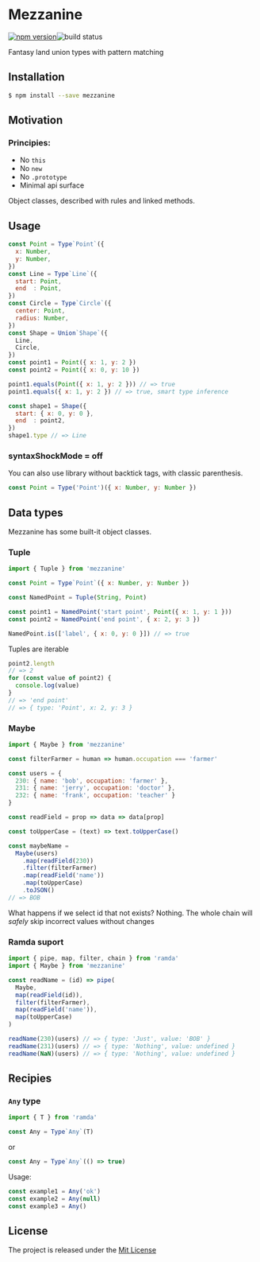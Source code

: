 # Mezzanine

[![npm version][npm-image]][npm-url]![build status][build-status]

Fantasy land union types with pattern matching


## Installation

```bash
$ npm install --save mezzanine
```

## Motivation

### Principies:

-  No `this`
-  No `new`
-  No `.prototype`
-  Minimal api surface

Object classes, described with rules and linked methods.

## Usage

```js
const Point = Type`Point`({
  x: Number,
  y: Number,
})
const Line = Type`Line`({
  start: Point,
  end  : Point,
})
const Circle = Type`Circle`({
  center: Point,
  radius: Number,
})
const Shape = Union`Shape`({
  Line,
  Circle,
})
const point1 = Point({ x: 1, y: 2 })
const point2 = Point({ x: 0, y: 10 })

point1.equals(Point({ x: 1, y: 2 })) // => true
point1.equals({ x: 1, y: 2 }) // => true, smart type inference

const shape1 = Shape({
  start: { x: 0, y: 0 },
  end  : point2,
})
shape1.type // => Line

```

### syntaxShockMode = off
You can also use library without backtick tags, with classic parenthesis.
```js
const Point = Type('Point')({ x: Number, y: Number })
```

## Data types

Mezzanine has some built-it object classes.

### Tuple
```js
import { Tuple } from 'mezzanine'

const Point = Type`Point`({ x: Number, y: Number })

const NamedPoint = Tuple(String, Point)

const point1 = NamedPoint('start point', Point({ x: 1, y: 1 }))
const point2 = NamedPoint('end point', { x: 2, y: 3 })

NamedPoint.is(['label', { x: 0, y: 0 }]) // => true
```
Tuples are iterable

```js
point2.length
// => 2
for (const value of point2) {
  console.log(value)
}
// => 'end point'
// => { type: 'Point', x: 2, y: 3 }
```

### Maybe

```js
import { Maybe } from 'mezzanine'

const filterFarmer = human => human.occupation === 'farmer'

const users = {
  230: { name: 'bob', occupation: 'farmer' },
  231: { name: 'jerry', occupation: 'doctor' },
  232: { name: 'frank', occupation: 'teacher' }
}

const readField = prop => data => data[prop]

const toUpperCase = (text) => text.toUpperCase()

const maybeName =
  Maybe(users)
    .map(readField(230))
    .filter(filterFarmer)
    .map(readField('name'))
    .map(toUpperCase)
    .toJSON()
// => BOB
```
What happens if we select id that not exists? Nothing. The whole chain will *safely* skip incorrect values without changes
### Ramda suport
```js
import { pipe, map, filter, chain } from 'ramda'
import { Maybe } from 'mezzanine'

const readName = (id) => pipe(
  Maybe,
  map(readField(id)),
  filter(filterFarmer),
  map(readField('name')),
  map(toUpperCase)
)

readName(230)(users) // => { type: 'Just', value: 'BOB' }
readName(231)(users) // => { type: 'Nothing', value: undefined }
readName(NaN)(users) // => { type: 'Nothing', value: undefined }

```



## Recipies

### `Any` type
```js
import { T } from 'ramda'

const Any = Type`Any`(T)
```
or
```js
const Any = Type`Any`(() => true)
```

Usage:
```js
const example1 = Any('ok')
const example2 = Any(null)
const example3 = Any()
```

## License

The project is released under the [Mit License](./LICENSE)

[npm-url]: https://www.npmjs.org/package/mezzanine
[npm-image]: https://badge.fury.io/js/mezzanine.svg
[build-status]: https://travis-ci.org/zerobias/mezzanine.svg?branch=master
